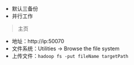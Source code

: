 

- 默认三备份
- 并行工作

> 主页

- 地址：http://ip:50070
- 文件系统：Utilities -> Browse the file system
- 上传文件：`hadoop fs -put fileName targetPath`